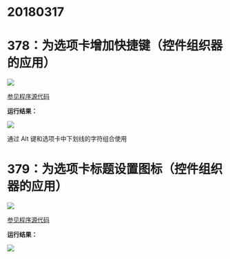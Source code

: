 # 20180317

# 378：为选项卡增加快捷键（控件组织器的应用）

<img src="http://image.renkaigis.com/keepcoding/2018031701.png">

<a href="https://github.com/renkaigis/KeepCoding/tree/master/2018/03/17" target="_blank">参见程序源代码</a>

**运行结果：**

<img src="http://image.renkaigis.com/keepcoding/2018031702.png">

通过 Alt 键和选项卡中下划线的字符组合使用

# 379：为选项卡标题设置图标（控件组织器的应用）

<img src="http://image.renkaigis.com/keepcoding/2018031703.png">

<a href="https://github.com/renkaigis/KeepCoding/tree/master/2018/03/17" target="_blank">参见程序源代码</a>

**运行结果：**

<img src="http://image.renkaigis.com/keepcoding/2018031704.png">

